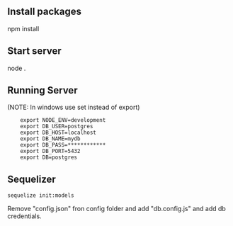 Install packages 
-----------------
npm install

Start server
------------
node .

## Running Server

(NOTE: In windows use set instead of export)

		export NODE_ENV=development
		export DB_USER=postgres
		export DB_HOST=localhost
		export DB_NAME=mydb
		export DB_PASS=************
		export DB_PORT=5432
		export DB=postgres

## Sequelizer
	sequelize init:models

Remove "config.json" fron config folder and add "db.config.js" and add db credentials.
